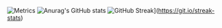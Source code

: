 ![Metrics](https://metrics.lecoq.io/Sigma-project?template=classic&isocalendar=1&languages=1&habits=1&achievements=1&base=header%2C%20activity%2C%20community%2C%20repositories%2C%20metadata&base.indepth=false&base.hireable=false&base.skip=false&isocalendar=false&isocalendar.duration=half-year&languages=false&languages.limit=10&languages.threshold=0%25&languages.other=true&languages.colors=github&languages.sections=most-used&languages.details=bytes-size%2Cpercentage&languages.indepth=false&languages.analysis.timeout=15&languages.analysis.timeout.repositories=7.5&languages.categories=markup%2C%20programming&languages.recent.categories=markup%2C%20programming&languages.recent.load=300&languages.recent.days=14&habits=false&habits.from=200&habits.days=14&habits.facts=true&habits.charts=true&habits.charts.type=classic&habits.trim=false&habits.languages.limit=8&habits.languages.threshold=0%25&achievements=false&achievements.threshold=B&achievements.secrets=true&achievements.display=detailed&achievements.limit=0&config.timezone=Asia%2FTokyo&config.display=columns)
![Anurag's GitHub stats](https://github-readme-stats-fork-red.vercel.app/api?username=Sigma-project&theme=onedark&show_icons=ture&count_private=true)
![GitHub Streak](https://github-readme-streak-stats.herokuapp.com?user=Sigma-project&locale=ja&mode=weekly)](https://git.io/streak-stats)
